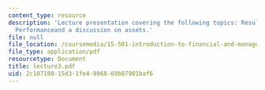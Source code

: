 ```yaml
---
content_type: resource
description: 'Lecture presentation covering the following topics: Results of Operating
  Performanceand a discussion on assets.'
file: null
file_location: /coursemedia/15-501-introduction-to-financial-and-managerial-accounting-spring-2004/2c10710815d31fe4986869b87901baf6_lecture3.pdf
file_type: application/pdf
resourcetype: Document
title: lecture3.pdf
uid: 2c107108-15d3-1fe4-9868-69b87901baf6
---
```


